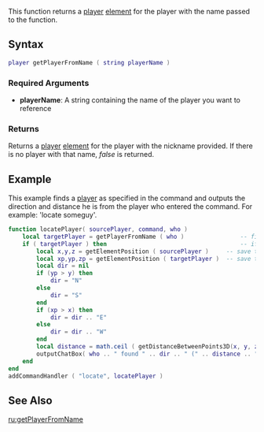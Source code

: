 This function returns a [player](/player.md "wikilink") [element](/element.md "wikilink") for the player with the name passed to the function.

Syntax
------

``` lua
player getPlayerFromName ( string playerName )
```

### Required Arguments

-   **playerName**: A string containing the name of the player you want to reference

### Returns

Returns a [player](/player.md "wikilink") [element](/element.md "wikilink") for the player with the nickname provided. If there is no player with that name, *false* is returned.

Example
-------

This example finds a [player](/player.md "wikilink") as specified in the command and outputs the direction and distance he is from the player who entered the command. For example: 'locate someguy'.

``` lua
function locatePlayer( sourcePlayer, command, who )
    local targetPlayer = getPlayerFromName ( who )                -- find the player that was specified in the command
    if ( targetPlayer ) then                                      -- if a player was found
        local x,y,z = getElementPosition ( sourcePlayer )     -- save the position of the player who entered the command
        local xp,yp,zp = getElementPosition ( targetPlayer )  -- save the position of the player who should be located
        local dir = nil
        if (yp > y) then
            dir = "N"
        else
            dir = "S"
        end
        if (xp > x) then
            dir = dir .. "E"
        else
            dir = dir .. "W"
        end
        local distance = math.ceil ( getDistanceBetweenPoints3D(x, y, z, xp, yp, zp) )
        outputChatBox( who .. " found " .. dir .. " (" .. distance .. ")", sourcePlayer) -- output the message
    end
end
addCommandHandler ( "locate", locatePlayer )
```

See Also
--------

[ru:getPlayerFromName](/ru:getPlayerFromName.md "wikilink")
